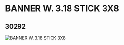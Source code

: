 # BANNER W. 3.18 STICK 3X8
## 30292
![BANNER W. 3.18 STICK 3X8](https://lc-www-live-s.legocdn.com/media/bricks/5/2/4116925.jpg)